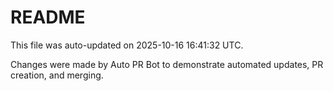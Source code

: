 # README

This file was auto-updated on 2025-10-16 16:41:32 UTC.

Changes were made by Auto PR Bot to demonstrate automated updates, PR creation, and merging.
